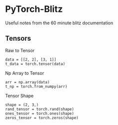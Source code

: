 # PyTorch-Blitz
Useful notes from the 60 minute blitz documentation


## Tensors

Raw to Tensor
```
data = [[2, 2], [3, 1]]
t_data = torch.tensor(data)
```

Np Array to Tensor
```
arr = np.array(data)
t_np = torch.from_numpy(arr)
```

Tensor Shape 
```
shape = (2, 3,)
rand_tensor = torch.rand(shape)
ones_tensor = torch.ones(shape)
zeros_tensor = torch.zeros(shape)
```
